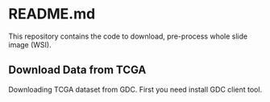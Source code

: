 # README.md

This repository contains the code to download, pre-process whole slide image (WSI).

## Download Data from TCGA

Downloading TCGA dataset from GDC. First you need install GDC client tool.

